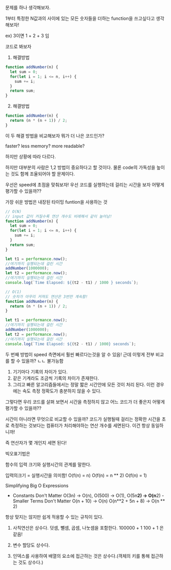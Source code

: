 문제를 하나 생각해보자.

1부터 특정한 N값과의 사이에 있는 모든 숫자들을 더하는 function을 쓰고싶다고 생각해보자!

ex) 3이면 1 + 2 + 3 임

코드로 봐보자

1. 해결방법

```javascript
function addNumber(n) {
  let sum = 0;
  for(let i = 1; i <= n, i++) {
    sum += i;
  }
  return sum;
}
```

2. 해결방법

```javascript
function addNumber(n) {
  return (n * (n + 1)) / 2;
}
```

이 두 해결 방법을 비교해보자
뭐가 더 나은 코드인가?

faster?
less memory?
more readable?

하지만 상황에 따라 다르다.

하지만 대부분의 사람은 1,2 방법이 중요하다고 할 것이다. 물론 code의 가독성을 높이는 것도 함께 조율되어야 할 문제이다.

우선은 speed에 초점을 맞춰보자!
우선 코드를 실행하는데 걸리는 시간을 보자
어떻게 평가할 수 있을까??

가장 쉬운 방법은 내장된 타이밍 funtion을 사용하는 것

```javascript
// O(N)
// input 값이 커질수록 연산 개수도 비례해서 같이 늘어남!
function addNumber(n) {
  let sum = 0;
  for(let i = 1; i <= n, i++) {
    sum += i;
  }
  return sum;
}

let t1 = performance.now();
//여기까지 실행되는데 걸린 시간
addNumber(1000000);
let t2 = performance.now();
//여기까지 실행되는데 걸린 시간
console.log(`Time Elapsed: ${(t2 - t1) / 1000 } seconds`);
```

```javascript
// O(1)
// 숫자가 아무리 커져도 연산은 3번만 계속함!
function addNumber(n) {
  return (n * (n + 1)) / 2;
}

let t1 = performance.now();
//여기까지 실행되는데 걸린 시간
addNumber(1000000);
let t2 = performance.now();
//여기까지 실행되는데 걸린 시간
console.log(`Time Elapsed: ${(t2 - t1) / 1000} seconds`);
```

두 번째 방법이 speed 측면에서 훨씬 빠르다는것을 알 수 있음! 근데 이렇게 전부 비교를 할 수 있을까? ㄴㄴ 불가능함

1. 기기마다 기록의 차이가 있다.
2. 같은 기계라도 조금씩 기록의 차이가 존재한다.
3. 그리고 빠른 알고리즘들에서는 정말 짧은 시간안에 모든 것이 처리 된다. 이런 경우에는 속도 측정 정확도가 충분하지 않을 수 있다.

그렇다면 우리 코드를 살펴 보면서 시간을 측정하지 않고 어느 코드가 더 좋은지 어떻게 평가할 수 있을까??

시간이 아니라면 무엇으로 비교할 수 있을까?
코드가 실행될때 걸리는 정확한 시간을 초로 측정하는 것보다는 컴퓨터가 처리해야하는 연산 개수를 세면된다. 이건 항상 동일하니까!

즉 연산자가 몇 개인지 세면 된다!

빅오표기법은

함수의 입력 크기와 실행시간의 관계를 말한다.

입력의크기 = 실행시간을 의미함!
O(f(n) = n)
O(f(n) = n \*\* 2)
O(f(n) = 1)

Simplifying Big O Expressions

- Constants Don't Matter
  O(3n) -> O(n), O(500) -> O(1), O(5n**2) -> O(n**2)
  -Smaller Terms Don't Matter
  O(n + 10) -> O(n)
  O(n**2 + 5n + 8) -> O(n ** 2)

항상 맞지는 않지만 쉽게 적용할 수 있는 규칙이 있다.

1. 사칙연산은 상수다. 덧셈, 뺄셈, 곱셈, 나눗셈을 포함한다.
   100000 + 1
   100 + 1
   은 같음!

2. 변수 할당도 상수다.
3. 인덱스를 사용하여 배열의 요소에 접근하는 것은 상수다.(객체의 키를 통해 접근하는 것도 상수다.)
